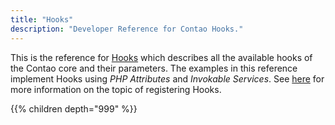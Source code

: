 ```yaml
---
title: "Hooks"
description: "Developer Reference for Contao Hooks."
---
```



This is the reference for [Hooks][HooksFramework] which describes all the available hooks of the Contao core and their 
parameters. The examples in this reference implement Hooks using _PHP Attributes_ and _Invokable Services_. See 
[here][HooksRegistering] for more information on the topic of registering Hooks.

[HooksFramework]: /framework/hooks/
[HooksRegistering]: /framework/hooks/#registering-hooks

{{% children depth="999" %}}
